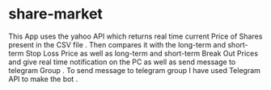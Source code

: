 # share-market
This App uses the yahoo API which returns real time current Price of Shares present in the CSV file . 
Then compares it with the long-term and short-term Stop Loss Price as well as long-term and short-term  Break Out Prices 
and give real time notification on the PC as well as send message to telegram Group . 
To send message to telegram group I have used Telegram API to make the bot . 

